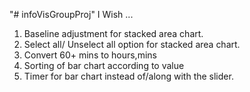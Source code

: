 "# infoVisGroupProj" 
I Wish ...

1. Baseline adjustment for stacked area chart.
2. Select all/ Unselect all option for stacked area chart.
3. Convert 60+ mins to hours,mins
4. Sorting of bar chart according to value
5. Timer for bar chart instead of/along with the slider.
